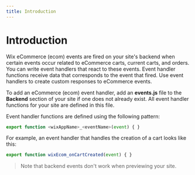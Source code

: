 ```yaml
---
title: Introduction
---
```

# Introduction

Wix eCommerce (ecom) events are fired on your site's backend when certain events occur related to eCommerce carts, current carts, and orders.
You can write event handlers that react to these events. Event handler functions
receive data that corresponds to the event that fired. Use event handlers
to create custom responses to eCommerce events.

To add an eCommerce (ecom) event handler, add an **events.js** file to the **Backend** section of your site if one does not already exist. All event handler functions for your
site are defined in this file.

Event handler functions are defined using the following pattern:
```javascript
export function <wixAppName>_<eventName>(event) { }
```

For example, an event handler that handles the creation of a cart looks
like this:
```javascript
export function wixEcom_onCartCreated(event) { }
```

> Note that backend events don't work when previewing your site.
